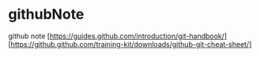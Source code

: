 # githubNote
github note
[https://guides.github.com/introduction/git-handbook/]  
[https://github.github.com/training-kit/downloads/github-git-cheat-sheet/]  

